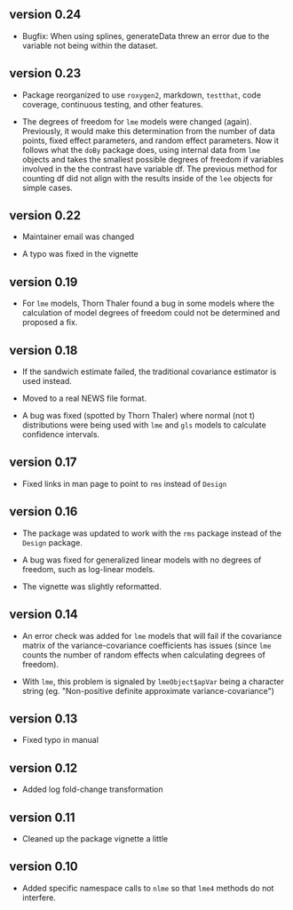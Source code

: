 ## version 0.24

 * Bugfix: When using splines, generateData threw an error due to the variable
   not being within the dataset.

## version 0.23

 * Package reorganized to use `roxygen2`, markdown, `testthat`, code coverage, continuous testing, and other features. 

 * The degrees of freedom for `lme` models were changed (again). Previously, it would make this determination from the number of data points, fixed effect parameters, and random effect parameters. Now it follows what the `doBy` package does, using internal data from `lme` objects and takes the smallest possible degrees of freedom if variables involved in the the contrast have variable df. The previous method for counting df did not align with the results inside of the `lee` objects for simple cases. 



## version 0.22


 * Maintainer email was changed

 * A typo was fixed in the vignette



## version 0.19


 * For `lme` models, Thorn Thaler found a bug in some models where the calculation of model degrees of freedom could not be determined and proposed a fix. 




## version 0.18

 * If the sandwich estimate failed, the traditional covariance estimator is used instead.

 * Moved to a real NEWS file format.

 * A bug was fixed (spotted by Thorn Thaler) where normal (not t) distributions were being used with `lme` and `gls` models to calculate confidence intervals. 




## version 0.17

 * Fixed links in man page to point to `rms` instead of `Design`



## version 0.16

 * The package was updated to work with the `rms` package instead of the `Design` package. 

 * A bug was fixed for generalized linear models with no degrees of freedom, such as log-linear models.

 * The vignette was slightly reformatted.



## version 0.14

 * An error check was added for `lme` models that will fail if the covariance  matrix of the variance-covariance coefficients has issues (since `lme` counts the number of random effects when calculating degrees of freedom).

 * With `lme`, this problem is signaled by `lmeObject$apVar` being a character string (eg. "Non-positive definite approximate variance-covariance")




## version 0.13

 * Fixed typo in manual




## version 0.12

 * Added log fold-change transformation




## version 0.11

 * Cleaned up the package vignette a little




## version 0.10

 * Added specific namespace calls to `nlme` so that `lme4` methods do not interfere.




